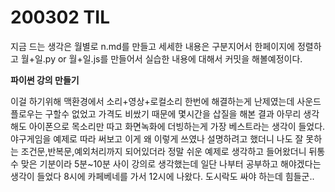 # 200302 TIL

지금 드는 생각은 월별로 n.md를 만들고 세세한 내용은 구분지어서 한페이지에 정렬하고 
월+일.py or 월+일.js를 만들어서 실습한 내용에 대해서 커밋을 해볼예정이다.

__파이썬 강의 만들기__

이걸 하기위해 맥환경에서 소리+영상+로컬소리 한번에 해결하는게 난제였는데 사운드플로우는
구할수 없었고 가격도 비쌌기 때문에 몇시간을 삽질을 해본 결과 아무리 생각해도 아이폰으로 
목소리만 따고 화면녹화에 더빙하는게 가장 베스트라는 생각이 들었다. 
야구게임을 예제로 따라 써보고 이게 왜 이렇게 쓰였나 설명하려고 했더니 나도 잘 못하는 
조건문,반복문,예외처리까지 되어있더라
정말 쉬운 예제로 생각하고 들어왔더니 뒤통수 맞은 기분이라 5분~10분 사이 강의로 
생각했는데 일단 나부터 공부하고 해야겠다는 생각이 들었다
8시에 카페베네를 가서 12시에 나왔다. 도시락도 싸야 하는데 힘들군..
